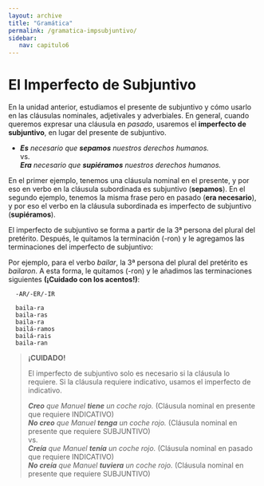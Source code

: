 ```yaml
---
layout: archive
title: "Gramática"
permalink: /gramatica-impsubjuntivo/
sidebar:
   nav: capitulo6
---
```


# El Imperfecto de Subjuntivo

En la unidad anterior, estudiamos el presente de subjuntivo y cómo usarlo en las cláusulas nominales, adjetivales y adverbiales. En general, cuando queremos expresar una cláusula en _pasado_, usaremos el **imperfecto de subjuntivo**, en lugar del presente de subjuntivo.

  - _**Es** necesario que **sepamos** nuestros derechos humanos._  
    vs.  
    _**Era** necesario que **supiéramos** nuestros derechos humanos._  


En el primer ejemplo, tenemos una cláusula nominal en el presente, y por eso en verbo en la cláusula subordinada es subjuntivo (**sepamos**). En el segundo ejemplo, tenemos la misma frase pero en pasado (**era necesario**), y por eso el verbo en la cláusula subordinada es imperfecto de subjuntivo (**supiéramos**).

El imperfecto de subjuntivo se forma a partir de la 3ª persona del plural del pretérito. Después, le quitamos la terminación (-ron) y le agregamos las terminaciones del imperfecto de subjuntivo:

Por ejemplo, para el verbo _bailar_, la 3ª persona del plural del pretérito es _bailaron_. A esta forma, le quitamos (-ron) y le añadimos las terminaciones siguientes **(¡Cuidado con los acentos!)**:

      -AR/-ER/-IR

      baila-ra
      baila-ras
      baila-ra
      bailá-ramos
      bailá-rais
      baila-ran




> **¡CUIDADO!**  
>  
> El imperfecto de subjuntivo solo es necesario si la cláusula lo requiere. Si la cláusula requiere indicativo, usamos el imperfecto de indicativo.   
>
> _**Creo** que Manuel **tiene** un coche rojo._ (Cláusula nominal en presente que requiere INDICATIVO)   
> _**No creo** que Manuel **tenga** un coche rojo._ (Cláusula nominal en presente que requiere SUBJUNTIVO)   
> vs.   
> _**Creía** que Manuel **tenía** un coche rojo._ (Cláusula nominal en pasado que requiere INDICATIVO)    
> _**No creía** que Manuel **tuviera** un coche rojo._ (Cláusula nominal en presente que requiere SUBJUNTIVO)    
